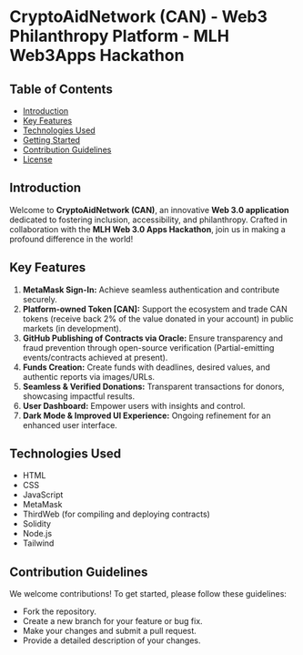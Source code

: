 # CryptoAidNetwork (CAN) - Web3 Philanthropy Platform - MLH Web3Apps Hackathon

## Table of Contents

- [Introduction](#introduction)
- [Key Features](#key-features)
- [Technologies Used](#technologies-used)
- [Getting Started](#getting-started)
- [Contribution Guidelines](#contribution-guidelines)
- [License](#license)

## Introduction

Welcome to **CryptoAidNetwork (CAN)**, an innovative **Web 3.0 application** dedicated to fostering inclusion, accessibility, and philanthropy. Crafted in collaboration with the **MLH Web 3.0 Apps Hackathon**, join us in making a profound difference in the world!

## Key Features

1. **MetaMask Sign-In:** Achieve seamless authentication and contribute securely.
2. **Platform-owned Token [CAN]:** Support the ecosystem and trade CAN tokens (receive back 2% of the value donated in your account) in public markets (in development).
3. **GitHub Publishing of Contracts via Oracle:** Ensure transparency and fraud prevention through open-source verification (Partial-emitting events/contracts achieved at present).
4. **Funds Creation:** Create funds with deadlines, desired values, and authentic reports via images/URLs.
5. **Seamless & Verified Donations:** Transparent transactions for donors, showcasing impactful results.
6. **User Dashboard:** Empower users with insights and control.
7. **Dark Mode & Improved UI Experience:** Ongoing refinement for an enhanced user interface.

## Technologies Used

- HTML
- CSS
- JavaScript
- MetaMask
- ThirdWeb (for compiling and deploying contracts)
- Solidity
- Node.js
- Tailwind

## Contribution Guidelines

We welcome contributions! To get started, please follow these guidelines:
- Fork the repository.
- Create a new branch for your feature or bug fix.
- Make your changes and submit a pull request.
- Provide a detailed description of your changes.
